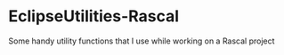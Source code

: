 # EclipseUtilities-Rascal
Some handy utility functions that I use while working on a Rascal project
